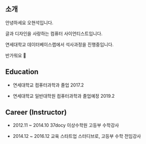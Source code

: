
## 소개

안녕하세요 오현석입니다.

글과 디자인을 사랑하는 컴퓨터 사이언티스트입니다.

연세대학교 데이터베이스랩에서 석사과정을 진행중입니다.

반가워요 🙂

## Education

- 연세대학교 컴퓨터과학과 졸업 2017.2

- 연세대학교 일반대학원 컴퓨터과학과 졸업예정 2019.2

## Career (Instructor)

- 2012.11 ~ 2014.10  37docy 이상수학원 고등부 수학강사

- 2014.12 ~ 2016.12  교육 스타트업 스터디브로, 고등부 수학 전임강사
